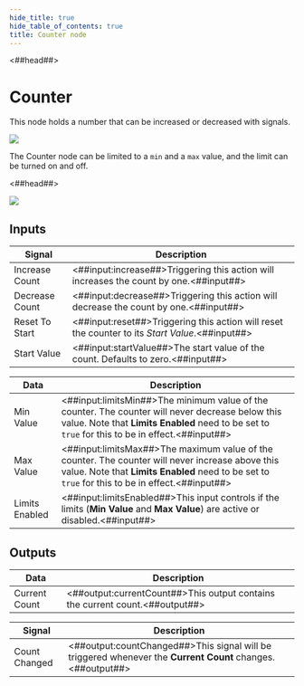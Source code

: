 ```yaml
---
hide_title: true
hide_table_of_contents: true
title: Counter node
---
```


<##head##>

# Counter

This node holds a <span className="ndl-data">number</span> that can be increased or decreased with <span className="ndl-signal">signals</span>.

<div className="ndl-image-with-background l">

![](/nodes/math/counter/counter_node.png)

</div>

The Counter node can be limited to a `min` and a `max` value, and the limit can be turned on and off.

<##head##>

<div className="ndl-image-with-background l">

![](/nodes/math/counter/counter.gif)

</div>

## Inputs

| Signal                                             | Description                                                                                     |
| -------------------------------------------------- | ----------------------------------------------------------------------------------------------- |
| <span className="ndl-signal">Increase Count</span> | <##input:increase##>Triggering this action will increases the count by one.<##input##>          |
| <span className="ndl-signal">Decrease Count</span> | <##input:decrease##>Triggering this action will decrease the count by one.<##input##>           |
| <span className="ndl-signal">Reset To Start</span> | <##input:reset##>Triggering this action will reset the counter to its _Start Value_.<##input##> |
| <span className="ndl-signal">Start Value</span>    | <##input:startValue##>The start value of the count. Defaults to zero.<##input##>                |

| Data                                             | Description                                                                                                                                                                                         |
| ------------------------------------------------ | --------------------------------------------------------------------------------------------------------------------------------------------------------------------------------------------------- |
| <span className="ndl-data">Min Value</span>      | <##input:limitsMin##>The minimum value of the counter. The counter will never decrease below this value. Note that **Limits Enabled** need to be set to `true` for this to be in effect.<##input##> |
| <span className="ndl-data">Max Value</span>      | <##input:limitsMax##>The maximum value of the counter. The counter will never increase above this value. Note that **Limits Enabled** need to be set to `true` for this to be in effect.<##input##> |
| <span className="ndl-data">Limits Enabled</span> | <##input:limitsEnabled##>This input controls if the limits (**Min Value** and **Max Value**) are active or disabled.<##input##>                                                                     |

## Outputs

| Data                                            | Description                                                                  |
| ----------------------------------------------- | ---------------------------------------------------------------------------- |
| <span className="ndl-data">Current Count</span> | <##output:currentCount##>This output contains the current count.<##output##> |

| Signal                                            | Description                                                                                                |
| ------------------------------------------------- | ---------------------------------------------------------------------------------------------------------- |
| <span className="ndl-signal">Count Changed</span> | <##output:countChanged##>This signal will be triggered whenever the **Current Count** changes.<##output##> |
